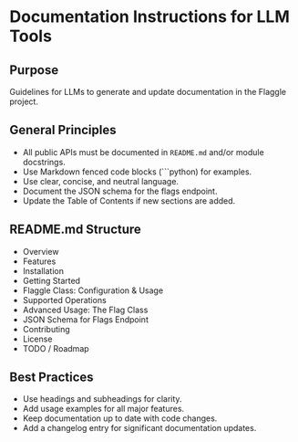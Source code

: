 # Documentation Instructions for LLM Tools

## Purpose
Guidelines for LLMs to generate and update documentation in the Flaggle project.

## General Principles
- All public APIs must be documented in `README.md` and/or module docstrings.
- Use Markdown fenced code blocks (```python) for examples.
- Use clear, concise, and neutral language.
- Document the JSON schema for the flags endpoint.
- Update the Table of Contents if new sections are added.

## README.md Structure
- Overview
- Features
- Installation
- Getting Started
- Flaggle Class: Configuration & Usage
- Supported Operations
- Advanced Usage: The Flag Class
- JSON Schema for Flags Endpoint
- Contributing
- License
- TODO / Roadmap

## Best Practices
- Use headings and subheadings for clarity.
- Add usage examples for all major features.
- Keep documentation up to date with code changes.
- Add a changelog entry for significant documentation updates.
